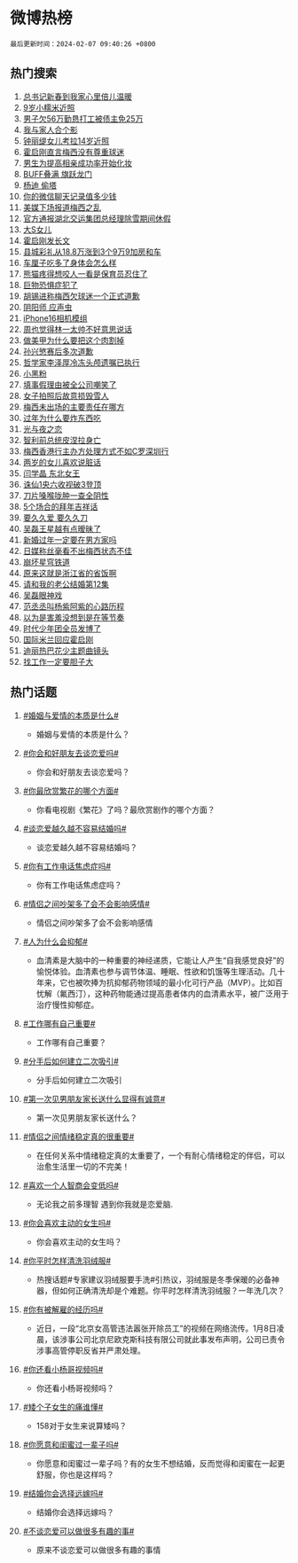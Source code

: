 # 微博热榜

`最后更新时间：2024-02-07 09:40:26 +0800`

## 热门搜索

1. [总书记新春到我家心里倍儿温暖](https://m.weibo.cn/search?containerid=100103type%3D1%26t%3D10%26q%3D%23%E6%80%BB%E4%B9%A6%E8%AE%B0%E6%96%B0%E6%98%A5%E5%88%B0%E6%88%91%E5%AE%B6%E5%BF%83%E9%87%8C%E5%80%8D%E5%84%BF%E6%B8%A9%E6%9A%96%23&stream_entry_id=51&isnewpage=1&extparam=seat%3D1%26pos%3D0%26dgr%3D0%26filter_type%3Drealtimehot%26c_type%3D51%26stream_entry_id%3D51%26cate%3D10103%26q%3D%2523%25E6%2580%25BB%25E4%25B9%25A6%25E8%25AE%25B0%25E6%2596%25B0%25E6%2598%25A5%25E5%2588%25B0%25E6%2588%2591%25E5%25AE%25B6%25E5%25BF%2583%25E9%2587%258C%25E5%2580%258D%25E5%2584%25BF%25E6%25B8%25A9%25E6%259A%2596%2523%26display_time%3D1707270025%26pre_seqid%3D170727002531900558152)
1. [9岁小糯米近照](https://m.weibo.cn/search?containerid=100103type%3D1%26t%3D10%26q%3D9%E5%B2%81%E5%B0%8F%E7%B3%AF%E7%B1%B3%E8%BF%91%E7%85%A7&stream_entry_id=31&isnewpage=1&extparam=seat%3D1%26band_rank%3D1%26filter_type%3Drealtimehot%26c_type%3D31%26realpos%3D1%26cate%3D5001%26lcate%3D5001%26flag%3D2%26dgr%3D0%26q%3D9%25E5%25B2%2581%25E5%25B0%258F%25E7%25B3%25AF%25E7%25B1%25B3%25E8%25BF%2591%25E7%2585%25A7%26stream_entry_id%3D31%26pos%3D0%26display_time%3D1707270025%26pre_seqid%3D170727002531900558152)
1. [男子欠56万勤恳打工被债主免25万](https://m.weibo.cn/search?containerid=100103type%3D1%26t%3D10%26q%3D%23%E7%94%B7%E5%AD%90%E6%AC%A056%E4%B8%87%E5%8B%A4%E6%81%B3%E6%89%93%E5%B7%A5%E8%A2%AB%E5%80%BA%E4%B8%BB%E5%85%8D25%E4%B8%87%23&stream_entry_id=31&isnewpage=1&extparam=seat%3D1%26band_rank%3D2%26filter_type%3Drealtimehot%26c_type%3D31%26realpos%3D2%26cate%3D5001%26lcate%3D5001%26flag%3D1%26dgr%3D0%26q%3D%2523%25E7%2594%25B7%25E5%25AD%2590%25E6%25AC%25A056%25E4%25B8%2587%25E5%258B%25A4%25E6%2581%25B3%25E6%2589%2593%25E5%25B7%25A5%25E8%25A2%25AB%25E5%2580%25BA%25E4%25B8%25BB%25E5%2585%258D25%25E4%25B8%2587%2523%26stream_entry_id%3D31%26pos%3D1%26display_time%3D1707270025%26pre_seqid%3D170727002531900558152)
1. [我与家人合个影](https://m.weibo.cn/search?containerid=100103type%3D1%26t%3D10%26q%3D%23%E6%88%91%E4%B8%8E%E5%AE%B6%E4%BA%BA%E5%90%88%E4%B8%AA%E5%BD%B1%23&stream_entry_id=31&isnewpage=1&extparam=seat%3D1%26band_rank%3D3%26filter_type%3Drealtimehot%26c_type%3D31%26realpos%3D3%26cate%3D5001%26lcate%3D5001%26flag%3D0%26dgr%3D0%26q%3D%2523%25E6%2588%2591%25E4%25B8%258E%25E5%25AE%25B6%25E4%25BA%25BA%25E5%2590%2588%25E4%25B8%25AA%25E5%25BD%25B1%2523%26stream_entry_id%3D31%26pos%3D2%26display_time%3D1707270025%26pre_seqid%3D170727002531900558152)
1. [钟丽缇女儿考拉14岁近照](https://m.weibo.cn/search?containerid=100103type%3D1%26t%3D10%26q%3D%23%E9%92%9F%E4%B8%BD%E7%BC%87%E5%A5%B3%E5%84%BF%E8%80%83%E6%8B%8914%E5%B2%81%E8%BF%91%E7%85%A7%23&stream_entry_id=31&isnewpage=1&extparam=seat%3D1%26band_rank%3D4%26filter_type%3Drealtimehot%26c_type%3D31%26realpos%3D4%26cate%3D5001%26lcate%3D5001%26flag%3D2%26dgr%3D0%26q%3D%2523%25E9%2592%259F%25E4%25B8%25BD%25E7%25BC%2587%25E5%25A5%25B3%25E5%2584%25BF%25E8%2580%2583%25E6%258B%258914%25E5%25B2%2581%25E8%25BF%2591%25E7%2585%25A7%2523%26stream_entry_id%3D31%26pos%3D3%26display_time%3D1707270025%26pre_seqid%3D170727002531900558152)
1. [霍启刚直言梅西没有尊重球迷](https://m.weibo.cn/search?containerid=100103type%3D1%26t%3D10%26q%3D%23%E9%9C%8D%E5%90%AF%E5%88%9A%E7%9B%B4%E8%A8%80%E6%A2%85%E8%A5%BF%E6%B2%A1%E6%9C%89%E5%B0%8A%E9%87%8D%E7%90%83%E8%BF%B7%23&stream_entry_id=31&isnewpage=1&extparam=seat%3D1%26band_rank%3D5%26filter_type%3Drealtimehot%26c_type%3D31%26realpos%3D5%26cate%3D5001%26lcate%3D5001%26flag%3D16%26dgr%3D0%26q%3D%2523%25E9%259C%258D%25E5%2590%25AF%25E5%2588%259A%25E7%259B%25B4%25E8%25A8%2580%25E6%25A2%2585%25E8%25A5%25BF%25E6%25B2%25A1%25E6%259C%2589%25E5%25B0%258A%25E9%2587%258D%25E7%2590%2583%25E8%25BF%25B7%2523%26stream_entry_id%3D31%26pos%3D4%26display_time%3D1707270025%26pre_seqid%3D170727002531900558152)
1. [男生为提高相亲成功率开始化妆](https://m.weibo.cn/search?containerid=100103type%3D1%26t%3D10%26q%3D%23%E7%94%B7%E7%94%9F%E4%B8%BA%E6%8F%90%E9%AB%98%E7%9B%B8%E4%BA%B2%E6%88%90%E5%8A%9F%E7%8E%87%E5%BC%80%E5%A7%8B%E5%8C%96%E5%A6%86%23&stream_entry_id=31&isnewpage=1&extparam=seat%3D1%26band_rank%3D6%26filter_type%3Drealtimehot%26c_type%3D31%26realpos%3D6%26cate%3D5001%26lcate%3D5001%26flag%3D1%26dgr%3D0%26q%3D%2523%25E7%2594%25B7%25E7%2594%259F%25E4%25B8%25BA%25E6%258F%2590%25E9%25AB%2598%25E7%259B%25B8%25E4%25BA%25B2%25E6%2588%2590%25E5%258A%259F%25E7%258E%2587%25E5%25BC%2580%25E5%25A7%258B%25E5%258C%2596%25E5%25A6%2586%2523%26stream_entry_id%3D31%26pos%3D5%26display_time%3D1707270025%26pre_seqid%3D170727002531900558152)
1. [BUFF叠满 旗跃龙门](https://m.weibo.cn/search?containerid=100103type%3D1%26t%3D10%26q%3D%23BUFF%E5%8F%A0%E6%BB%A1+%E6%97%97%E8%B7%83%E9%BE%99%E9%97%A8%23&stream_entry_id=31&isnewpage=1&extparam=seat%3D1%26band_rank%3D7%26lcate%3D5001%26filter_type%3Drealtimehot%26cate%3D5001%26q%3D%2523BUFF%25E5%258F%25A0%25E6%25BB%25A1%2520%25E6%2597%2597%25E8%25B7%2583%25E9%25BE%2599%25E9%2597%25A8%2523%26dgr%3D0%26pos%3D6%26adid%3D222860%26topic_ad%3D1%26stream_entry_id%3D31%26is_ad_pos%3D1%26c_type%3D31%26display_time%3D1707270025%26pre_seqid%3D170727002531900558152)
1. [杨迪 偷塔](https://m.weibo.cn/search?containerid=100103type%3D1%26t%3D10%26q%3D%E6%9D%A8%E8%BF%AA+%E5%81%B7%E5%A1%94&stream_entry_id=31&isnewpage=1&extparam=seat%3D1%26band_rank%3D7%26filter_type%3Drealtimehot%26c_type%3D31%26realpos%3D7%26cate%3D5001%26lcate%3D5001%26flag%3D1%26dgr%3D0%26q%3D%25E6%259D%25A8%25E8%25BF%25AA%2520%25E5%2581%25B7%25E5%25A1%2594%26stream_entry_id%3D31%26pos%3D7%26display_time%3D1707270025%26pre_seqid%3D170727002531900558152)
1. [你的微信聊天记录值多少钱](https://m.weibo.cn/search?containerid=100103type%3D1%26t%3D10%26q%3D%23%E4%BD%A0%E7%9A%84%E5%BE%AE%E4%BF%A1%E8%81%8A%E5%A4%A9%E8%AE%B0%E5%BD%95%E5%80%BC%E5%A4%9A%E5%B0%91%E9%92%B1%23&stream_entry_id=31&isnewpage=1&extparam=seat%3D1%26band_rank%3D8%26filter_type%3Drealtimehot%26c_type%3D31%26realpos%3D8%26cate%3D5001%26lcate%3D5001%26flag%3D2%26dgr%3D0%26q%3D%2523%25E4%25BD%25A0%25E7%259A%2584%25E5%25BE%25AE%25E4%25BF%25A1%25E8%2581%258A%25E5%25A4%25A9%25E8%25AE%25B0%25E5%25BD%2595%25E5%2580%25BC%25E5%25A4%259A%25E5%25B0%2591%25E9%2592%25B1%2523%26stream_entry_id%3D31%26pos%3D8%26display_time%3D1707270025%26pre_seqid%3D170727002531900558152)
1. [美媒下场报道梅西之乱](https://m.weibo.cn/search?containerid=100103type%3D1%26t%3D10%26q%3D%23%E7%BE%8E%E5%AA%92%E4%B8%8B%E5%9C%BA%E6%8A%A5%E9%81%93%E6%A2%85%E8%A5%BF%E4%B9%8B%E4%B9%B1%23&stream_entry_id=31&isnewpage=1&extparam=seat%3D1%26band_rank%3D9%26filter_type%3Drealtimehot%26c_type%3D31%26realpos%3D9%26cate%3D5001%26lcate%3D5001%26flag%3D0%26dgr%3D0%26q%3D%2523%25E7%25BE%258E%25E5%25AA%2592%25E4%25B8%258B%25E5%259C%25BA%25E6%258A%25A5%25E9%2581%2593%25E6%25A2%2585%25E8%25A5%25BF%25E4%25B9%258B%25E4%25B9%25B1%2523%26stream_entry_id%3D31%26pos%3D9%26display_time%3D1707270025%26pre_seqid%3D170727002531900558152)
1. [官方通报湖北交运集团总经理除雪期间休假](https://m.weibo.cn/search?containerid=100103type%3D1%26t%3D10%26q%3D%23%E5%AE%98%E6%96%B9%E9%80%9A%E6%8A%A5%E6%B9%96%E5%8C%97%E4%BA%A4%E8%BF%90%E9%9B%86%E5%9B%A2%E6%80%BB%E7%BB%8F%E7%90%86%E9%99%A4%E9%9B%AA%E6%9C%9F%E9%97%B4%E4%BC%91%E5%81%87%23&stream_entry_id=31&isnewpage=1&extparam=seat%3D1%26band_rank%3D10%26filter_type%3Drealtimehot%26c_type%3D31%26realpos%3D10%26cate%3D5001%26lcate%3D5001%26flag%3D0%26dgr%3D0%26q%3D%2523%25E5%25AE%2598%25E6%2596%25B9%25E9%2580%259A%25E6%258A%25A5%25E6%25B9%2596%25E5%258C%2597%25E4%25BA%25A4%25E8%25BF%2590%25E9%259B%2586%25E5%259B%25A2%25E6%2580%25BB%25E7%25BB%258F%25E7%2590%2586%25E9%2599%25A4%25E9%259B%25AA%25E6%259C%259F%25E9%2597%25B4%25E4%25BC%2591%25E5%2581%2587%2523%26stream_entry_id%3D31%26pos%3D10%26display_time%3D1707270025%26pre_seqid%3D170727002531900558152)
1. [大S女儿](https://m.weibo.cn/search?containerid=100103type%3D1%26t%3D10%26q%3D%E5%A4%A7S%E5%A5%B3%E5%84%BF&stream_entry_id=31&isnewpage=1&extparam=seat%3D1%26band_rank%3D11%26filter_type%3Drealtimehot%26c_type%3D31%26realpos%3D11%26cate%3D5001%26lcate%3D5001%26flag%3D1%26dgr%3D0%26q%3D%25E5%25A4%25A7S%25E5%25A5%25B3%25E5%2584%25BF%26stream_entry_id%3D31%26pos%3D11%26display_time%3D1707270025%26pre_seqid%3D170727002531900558152)
1. [霍启刚发长文](https://m.weibo.cn/search?containerid=100103type%3D1%26t%3D10%26q%3D%E9%9C%8D%E5%90%AF%E5%88%9A%E5%8F%91%E9%95%BF%E6%96%87&stream_entry_id=31&isnewpage=1&extparam=seat%3D1%26band_rank%3D12%26filter_type%3Drealtimehot%26c_type%3D31%26realpos%3D12%26cate%3D5001%26lcate%3D5001%26flag%3D0%26dgr%3D0%26q%3D%25E9%259C%258D%25E5%2590%25AF%25E5%2588%259A%25E5%258F%2591%25E9%2595%25BF%25E6%2596%2587%26stream_entry_id%3D31%26pos%3D12%26display_time%3D1707270025%26pre_seqid%3D170727002531900558152)
1. [县城彩礼从18.8万涨到3个9万9加房和车](https://m.weibo.cn/search?containerid=100103type%3D1%26t%3D10%26q%3D%23%E5%8E%BF%E5%9F%8E%E5%BD%A9%E7%A4%BC%E4%BB%8E18.8%E4%B8%87%E6%B6%A8%E5%88%B03%E4%B8%AA9%E4%B8%879%E5%8A%A0%E6%88%BF%E5%92%8C%E8%BD%A6%23&stream_entry_id=31&isnewpage=1&extparam=seat%3D1%26band_rank%3D13%26filter_type%3Drealtimehot%26c_type%3D31%26realpos%3D13%26cate%3D5001%26lcate%3D5001%26flag%3D0%26dgr%3D0%26q%3D%2523%25E5%258E%25BF%25E5%259F%258E%25E5%25BD%25A9%25E7%25A4%25BC%25E4%25BB%258E18.8%25E4%25B8%2587%25E6%25B6%25A8%25E5%2588%25B03%25E4%25B8%25AA9%25E4%25B8%25879%25E5%258A%25A0%25E6%2588%25BF%25E5%2592%258C%25E8%25BD%25A6%2523%26stream_entry_id%3D31%26pos%3D13%26display_time%3D1707270025%26pre_seqid%3D170727002531900558152)
1. [车厘子吃多了身体会怎么样](https://m.weibo.cn/search?containerid=100103type%3D1%26t%3D10%26q%3D%23%E8%BD%A6%E5%8E%98%E5%AD%90%E5%90%83%E5%A4%9A%E4%BA%86%E8%BA%AB%E4%BD%93%E4%BC%9A%E6%80%8E%E4%B9%88%E6%A0%B7%23&stream_entry_id=31&isnewpage=1&extparam=seat%3D1%26band_rank%3D14%26filter_type%3Drealtimehot%26c_type%3D31%26realpos%3D14%26cate%3D5001%26lcate%3D5001%26flag%3D0%26dgr%3D0%26q%3D%2523%25E8%25BD%25A6%25E5%258E%2598%25E5%25AD%2590%25E5%2590%2583%25E5%25A4%259A%25E4%25BA%2586%25E8%25BA%25AB%25E4%25BD%2593%25E4%25BC%259A%25E6%2580%258E%25E4%25B9%2588%25E6%25A0%25B7%2523%26stream_entry_id%3D31%26pos%3D14%26display_time%3D1707270025%26pre_seqid%3D170727002531900558152)
1. [熊猫疼得想咬人一看是保育员忍住了](https://m.weibo.cn/search?containerid=100103type%3D1%26t%3D10%26q%3D%23%E7%86%8A%E7%8C%AB%E7%96%BC%E5%BE%97%E6%83%B3%E5%92%AC%E4%BA%BA%E4%B8%80%E7%9C%8B%E6%98%AF%E4%BF%9D%E8%82%B2%E5%91%98%E5%BF%8D%E4%BD%8F%E4%BA%86%23&stream_entry_id=31&isnewpage=1&extparam=seat%3D1%26band_rank%3D15%26filter_type%3Drealtimehot%26c_type%3D31%26realpos%3D15%26cate%3D5001%26lcate%3D5001%26flag%3D0%26dgr%3D0%26q%3D%2523%25E7%2586%258A%25E7%258C%25AB%25E7%2596%25BC%25E5%25BE%2597%25E6%2583%25B3%25E5%2592%25AC%25E4%25BA%25BA%25E4%25B8%2580%25E7%259C%258B%25E6%2598%25AF%25E4%25BF%259D%25E8%2582%25B2%25E5%2591%2598%25E5%25BF%258D%25E4%25BD%258F%25E4%25BA%2586%2523%26stream_entry_id%3D31%26pos%3D15%26display_time%3D1707270025%26pre_seqid%3D170727002531900558152)
1. [巨物恐惧症犯了](https://m.weibo.cn/search?containerid=100103type%3D1%26t%3D10%26q%3D%E5%B7%A8%E7%89%A9%E6%81%90%E6%83%A7%E7%97%87%E7%8A%AF%E4%BA%86&stream_entry_id=31&isnewpage=1&extparam=seat%3D1%26band_rank%3D16%26filter_type%3Drealtimehot%26c_type%3D31%26realpos%3D16%26cate%3D5001%26lcate%3D5001%26flag%3D1%26dgr%3D0%26q%3D%25E5%25B7%25A8%25E7%2589%25A9%25E6%2581%2590%25E6%2583%25A7%25E7%2597%2587%25E7%258A%25AF%25E4%25BA%2586%26stream_entry_id%3D31%26pos%3D16%26display_time%3D1707270025%26pre_seqid%3D170727002531900558152)
1. [胡锡进称梅西欠球迷一个正式道歉](https://m.weibo.cn/search?containerid=100103type%3D1%26t%3D10%26q%3D%E8%83%A1%E9%94%A1%E8%BF%9B%E7%A7%B0%E6%A2%85%E8%A5%BF%E6%AC%A0%E7%90%83%E8%BF%B7%E4%B8%80%E4%B8%AA%E6%AD%A3%E5%BC%8F%E9%81%93%E6%AD%89&stream_entry_id=31&isnewpage=1&extparam=seat%3D1%26band_rank%3D17%26filter_type%3Drealtimehot%26c_type%3D31%26realpos%3D17%26cate%3D5001%26lcate%3D5001%26flag%3D1%26dgr%3D0%26q%3D%25E8%2583%25A1%25E9%2594%25A1%25E8%25BF%259B%25E7%25A7%25B0%25E6%25A2%2585%25E8%25A5%25BF%25E6%25AC%25A0%25E7%2590%2583%25E8%25BF%25B7%25E4%25B8%2580%25E4%25B8%25AA%25E6%25AD%25A3%25E5%25BC%258F%25E9%2581%2593%25E6%25AD%2589%26stream_entry_id%3D31%26pos%3D17%26display_time%3D1707270025%26pre_seqid%3D170727002531900558152)
1. [阴阳师 应声虫](https://m.weibo.cn/search?containerid=100103type%3D1%26t%3D10%26q%3D%E9%98%B4%E9%98%B3%E5%B8%88+%E5%BA%94%E5%A3%B0%E8%99%AB&stream_entry_id=31&isnewpage=1&extparam=seat%3D1%26band_rank%3D18%26filter_type%3Drealtimehot%26c_type%3D31%26realpos%3D18%26cate%3D5001%26lcate%3D5001%26flag%3D1%26dgr%3D0%26q%3D%25E9%2598%25B4%25E9%2598%25B3%25E5%25B8%2588%2520%25E5%25BA%2594%25E5%25A3%25B0%25E8%2599%25AB%26stream_entry_id%3D31%26pos%3D18%26display_time%3D1707270025%26pre_seqid%3D170727002531900558152)
1. [iPhone16相机模组](https://m.weibo.cn/search?containerid=100103type%3D1%26t%3D10%26q%3D%23iPhone16%E7%9B%B8%E6%9C%BA%E6%A8%A1%E7%BB%84%23&stream_entry_id=31&isnewpage=1&extparam=seat%3D1%26band_rank%3D19%26filter_type%3Drealtimehot%26c_type%3D31%26realpos%3D19%26cate%3D5001%26lcate%3D5001%26flag%3D1%26dgr%3D0%26q%3D%2523iPhone16%25E7%259B%25B8%25E6%259C%25BA%25E6%25A8%25A1%25E7%25BB%2584%2523%26stream_entry_id%3D31%26pos%3D19%26display_time%3D1707270025%26pre_seqid%3D170727002531900558152)
1. [周也觉得林一太帅不好意思说话](https://m.weibo.cn/search?containerid=100103type%3D1%26t%3D10%26q%3D%23%E5%91%A8%E4%B9%9F%E8%A7%89%E5%BE%97%E6%9E%97%E4%B8%80%E5%A4%AA%E5%B8%85%E4%B8%8D%E5%A5%BD%E6%84%8F%E6%80%9D%E8%AF%B4%E8%AF%9D%23&stream_entry_id=31&isnewpage=1&extparam=seat%3D1%26band_rank%3D20%26filter_type%3Drealtimehot%26c_type%3D31%26realpos%3D20%26cate%3D5001%26lcate%3D5001%26flag%3D0%26dgr%3D0%26q%3D%2523%25E5%2591%25A8%25E4%25B9%259F%25E8%25A7%2589%25E5%25BE%2597%25E6%259E%2597%25E4%25B8%2580%25E5%25A4%25AA%25E5%25B8%2585%25E4%25B8%258D%25E5%25A5%25BD%25E6%2584%258F%25E6%2580%259D%25E8%25AF%25B4%25E8%25AF%259D%2523%26stream_entry_id%3D31%26pos%3D20%26display_time%3D1707270025%26pre_seqid%3D170727002531900558152)
1. [做美甲为什么要把这个肉割掉](https://m.weibo.cn/search?containerid=100103type%3D1%26t%3D10%26q%3D%23%E5%81%9A%E7%BE%8E%E7%94%B2%E4%B8%BA%E4%BB%80%E4%B9%88%E8%A6%81%E6%8A%8A%E8%BF%99%E4%B8%AA%E8%82%89%E5%89%B2%E6%8E%89%23&stream_entry_id=31&isnewpage=1&extparam=seat%3D1%26band_rank%3D21%26filter_type%3Drealtimehot%26c_type%3D31%26realpos%3D21%26cate%3D5001%26lcate%3D5001%26flag%3D0%26dgr%3D0%26q%3D%2523%25E5%2581%259A%25E7%25BE%258E%25E7%2594%25B2%25E4%25B8%25BA%25E4%25BB%2580%25E4%25B9%2588%25E8%25A6%2581%25E6%258A%258A%25E8%25BF%2599%25E4%25B8%25AA%25E8%2582%2589%25E5%2589%25B2%25E6%258E%2589%2523%26stream_entry_id%3D31%26pos%3D21%26display_time%3D1707270025%26pre_seqid%3D170727002531900558152)
1. [孙兴慜赛后多次道歉](https://m.weibo.cn/search?containerid=100103type%3D1%26t%3D10%26q%3D%23%E5%AD%99%E5%85%B4%E6%85%9C%E8%B5%9B%E5%90%8E%E5%A4%9A%E6%AC%A1%E9%81%93%E6%AD%89%23&stream_entry_id=31&isnewpage=1&extparam=seat%3D1%26band_rank%3D22%26filter_type%3Drealtimehot%26c_type%3D31%26realpos%3D22%26cate%3D5001%26lcate%3D5001%26flag%3D1%26dgr%3D0%26q%3D%2523%25E5%25AD%2599%25E5%2585%25B4%25E6%2585%259C%25E8%25B5%259B%25E5%2590%258E%25E5%25A4%259A%25E6%25AC%25A1%25E9%2581%2593%25E6%25AD%2589%2523%26stream_entry_id%3D31%26pos%3D22%26display_time%3D1707270025%26pre_seqid%3D170727002531900558152)
1. [哲学家李泽厚冷冻头颅遗嘱已执行](https://m.weibo.cn/search?containerid=100103type%3D1%26t%3D10%26q%3D%23%E5%93%B2%E5%AD%A6%E5%AE%B6%E6%9D%8E%E6%B3%BD%E5%8E%9A%E5%86%B7%E5%86%BB%E5%A4%B4%E9%A2%85%E9%81%97%E5%98%B1%E5%B7%B2%E6%89%A7%E8%A1%8C%23&stream_entry_id=31&isnewpage=1&extparam=seat%3D1%26band_rank%3D23%26filter_type%3Drealtimehot%26c_type%3D31%26realpos%3D23%26cate%3D5001%26lcate%3D5001%26flag%3D1%26dgr%3D0%26q%3D%2523%25E5%2593%25B2%25E5%25AD%25A6%25E5%25AE%25B6%25E6%259D%258E%25E6%25B3%25BD%25E5%258E%259A%25E5%2586%25B7%25E5%2586%25BB%25E5%25A4%25B4%25E9%25A2%2585%25E9%2581%2597%25E5%2598%25B1%25E5%25B7%25B2%25E6%2589%25A7%25E8%25A1%258C%2523%26stream_entry_id%3D31%26pos%3D23%26display_time%3D1707270025%26pre_seqid%3D170727002531900558152)
1. [小黑粉](https://m.weibo.cn/search?containerid=100103type%3D1%26t%3D10%26q%3D%E5%B0%8F%E9%BB%91%E7%B2%89&stream_entry_id=31&isnewpage=1&extparam=seat%3D1%26band_rank%3D24%26filter_type%3Drealtimehot%26c_type%3D31%26realpos%3D24%26cate%3D5001%26lcate%3D5001%26flag%3D0%26dgr%3D0%26q%3D%25E5%25B0%258F%25E9%25BB%2591%25E7%25B2%2589%26stream_entry_id%3D31%26pos%3D24%26display_time%3D1707270025%26pre_seqid%3D170727002531900558152)
1. [填事假理由被全公司嘲笑了](https://m.weibo.cn/search?containerid=100103type%3D1%26t%3D10%26q%3D%E5%A1%AB%E4%BA%8B%E5%81%87%E7%90%86%E7%94%B1%E8%A2%AB%E5%85%A8%E5%85%AC%E5%8F%B8%E5%98%B2%E7%AC%91%E4%BA%86&stream_entry_id=31&isnewpage=1&extparam=seat%3D1%26band_rank%3D25%26filter_type%3Drealtimehot%26c_type%3D31%26realpos%3D25%26cate%3D5001%26lcate%3D5001%26flag%3D0%26dgr%3D0%26q%3D%25E5%25A1%25AB%25E4%25BA%258B%25E5%2581%2587%25E7%2590%2586%25E7%2594%25B1%25E8%25A2%25AB%25E5%2585%25A8%25E5%2585%25AC%25E5%258F%25B8%25E5%2598%25B2%25E7%25AC%2591%25E4%25BA%2586%26stream_entry_id%3D31%26pos%3D25%26display_time%3D1707270025%26pre_seqid%3D170727002531900558152)
1. [女子拍照后故意损毁雪人](https://m.weibo.cn/search?containerid=100103type%3D1%26t%3D10%26q%3D%23%E5%A5%B3%E5%AD%90%E6%8B%8D%E7%85%A7%E5%90%8E%E6%95%85%E6%84%8F%E6%8D%9F%E6%AF%81%E9%9B%AA%E4%BA%BA%23&stream_entry_id=31&isnewpage=1&extparam=seat%3D1%26band_rank%3D26%26filter_type%3Drealtimehot%26c_type%3D31%26realpos%3D26%26cate%3D5001%26lcate%3D5001%26flag%3D1%26dgr%3D0%26q%3D%2523%25E5%25A5%25B3%25E5%25AD%2590%25E6%258B%258D%25E7%2585%25A7%25E5%2590%258E%25E6%2595%2585%25E6%2584%258F%25E6%258D%259F%25E6%25AF%2581%25E9%259B%25AA%25E4%25BA%25BA%2523%26stream_entry_id%3D31%26pos%3D26%26display_time%3D1707270025%26pre_seqid%3D170727002531900558152)
1. [梅西未出场的主要责任在哪方](https://m.weibo.cn/search?containerid=100103type%3D1%26t%3D10%26q%3D%23%E6%A2%85%E8%A5%BF%E6%9C%AA%E5%87%BA%E5%9C%BA%E7%9A%84%E4%B8%BB%E8%A6%81%E8%B4%A3%E4%BB%BB%E5%9C%A8%E5%93%AA%E6%96%B9%23&stream_entry_id=31&isnewpage=1&extparam=seat%3D1%26band_rank%3D27%26filter_type%3Drealtimehot%26c_type%3D31%26realpos%3D27%26cate%3D5001%26lcate%3D5001%26flag%3D1%26dgr%3D0%26q%3D%2523%25E6%25A2%2585%25E8%25A5%25BF%25E6%259C%25AA%25E5%2587%25BA%25E5%259C%25BA%25E7%259A%2584%25E4%25B8%25BB%25E8%25A6%2581%25E8%25B4%25A3%25E4%25BB%25BB%25E5%259C%25A8%25E5%2593%25AA%25E6%2596%25B9%2523%26stream_entry_id%3D31%26pos%3D27%26display_time%3D1707270025%26pre_seqid%3D170727002531900558152)
1. [过年为什么要炸东西吃](https://m.weibo.cn/search?containerid=100103type%3D1%26t%3D10%26q%3D%23%E8%BF%87%E5%B9%B4%E4%B8%BA%E4%BB%80%E4%B9%88%E8%A6%81%E7%82%B8%E4%B8%9C%E8%A5%BF%E5%90%83%23&stream_entry_id=31&isnewpage=1&extparam=seat%3D1%26band_rank%3D28%26filter_type%3Drealtimehot%26c_type%3D31%26realpos%3D28%26cate%3D5001%26lcate%3D5001%26flag%3D0%26dgr%3D0%26q%3D%2523%25E8%25BF%2587%25E5%25B9%25B4%25E4%25B8%25BA%25E4%25BB%2580%25E4%25B9%2588%25E8%25A6%2581%25E7%2582%25B8%25E4%25B8%259C%25E8%25A5%25BF%25E5%2590%2583%2523%26stream_entry_id%3D31%26pos%3D28%26display_time%3D1707270025%26pre_seqid%3D170727002531900558152)
1. [光与夜之恋](https://m.weibo.cn/search?containerid=100103type%3D1%26t%3D10%26q%3D%E5%85%89%E4%B8%8E%E5%A4%9C%E4%B9%8B%E6%81%8B&stream_entry_id=31&isnewpage=1&extparam=seat%3D1%26band_rank%3D29%26filter_type%3Drealtimehot%26c_type%3D31%26realpos%3D29%26cate%3D5001%26lcate%3D5001%26flag%3D1%26dgr%3D0%26q%3D%25E5%2585%2589%25E4%25B8%258E%25E5%25A4%259C%25E4%25B9%258B%25E6%2581%258B%26stream_entry_id%3D31%26pos%3D29%26display_time%3D1707270025%26pre_seqid%3D170727002531900558152)
1. [智利前总统皮涅拉身亡](https://m.weibo.cn/search?containerid=100103type%3D1%26t%3D10%26q%3D%23%E6%99%BA%E5%88%A9%E5%89%8D%E6%80%BB%E7%BB%9F%E7%9A%AE%E6%B6%85%E6%8B%89%E8%BA%AB%E4%BA%A1%23&stream_entry_id=31&isnewpage=1&extparam=seat%3D1%26band_rank%3D30%26filter_type%3Drealtimehot%26c_type%3D31%26realpos%3D30%26cate%3D5001%26lcate%3D5001%26flag%3D0%26dgr%3D0%26q%3D%2523%25E6%2599%25BA%25E5%2588%25A9%25E5%2589%258D%25E6%2580%25BB%25E7%25BB%259F%25E7%259A%25AE%25E6%25B6%2585%25E6%258B%2589%25E8%25BA%25AB%25E4%25BA%25A1%2523%26stream_entry_id%3D31%26pos%3D30%26display_time%3D1707270025%26pre_seqid%3D170727002531900558152)
1. [梅西香港行主办方处理方式不如C罗深圳行](https://m.weibo.cn/search?containerid=100103type%3D1%26t%3D10%26q%3D%23%E6%A2%85%E8%A5%BF%E9%A6%99%E6%B8%AF%E8%A1%8C%E4%B8%BB%E5%8A%9E%E6%96%B9%E5%A4%84%E7%90%86%E6%96%B9%E5%BC%8F%E4%B8%8D%E5%A6%82C%E7%BD%97%E6%B7%B1%E5%9C%B3%E8%A1%8C%23&stream_entry_id=31&isnewpage=1&extparam=seat%3D1%26band_rank%3D31%26filter_type%3Drealtimehot%26c_type%3D31%26realpos%3D31%26cate%3D5001%26lcate%3D5001%26flag%3D1%26dgr%3D0%26q%3D%2523%25E6%25A2%2585%25E8%25A5%25BF%25E9%25A6%2599%25E6%25B8%25AF%25E8%25A1%258C%25E4%25B8%25BB%25E5%258A%259E%25E6%2596%25B9%25E5%25A4%2584%25E7%2590%2586%25E6%2596%25B9%25E5%25BC%258F%25E4%25B8%258D%25E5%25A6%2582C%25E7%25BD%2597%25E6%25B7%25B1%25E5%259C%25B3%25E8%25A1%258C%2523%26stream_entry_id%3D31%26pos%3D31%26display_time%3D1707270025%26pre_seqid%3D170727002531900558152)
1. [两岁的女儿喜欢说脏话](https://m.weibo.cn/search?containerid=100103type%3D1%26t%3D10%26q%3D%E4%B8%A4%E5%B2%81%E7%9A%84%E5%A5%B3%E5%84%BF%E5%96%9C%E6%AC%A2%E8%AF%B4%E8%84%8F%E8%AF%9D&stream_entry_id=31&isnewpage=1&extparam=seat%3D1%26band_rank%3D32%26filter_type%3Drealtimehot%26c_type%3D31%26realpos%3D32%26cate%3D5001%26lcate%3D5001%26flag%3D1%26dgr%3D0%26q%3D%25E4%25B8%25A4%25E5%25B2%2581%25E7%259A%2584%25E5%25A5%25B3%25E5%2584%25BF%25E5%2596%259C%25E6%25AC%25A2%25E8%25AF%25B4%25E8%2584%258F%25E8%25AF%259D%26stream_entry_id%3D31%26pos%3D32%26display_time%3D1707270025%26pre_seqid%3D170727002531900558152)
1. [闫学晶 东北女王](https://m.weibo.cn/search?containerid=100103type%3D1%26t%3D10%26q%3D%E9%97%AB%E5%AD%A6%E6%99%B6+%E4%B8%9C%E5%8C%97%E5%A5%B3%E7%8E%8B&stream_entry_id=31&isnewpage=1&extparam=seat%3D1%26band_rank%3D33%26filter_type%3Drealtimehot%26c_type%3D31%26realpos%3D33%26cate%3D5001%26lcate%3D5001%26flag%3D1%26dgr%3D0%26q%3D%25E9%2597%25AB%25E5%25AD%25A6%25E6%2599%25B6%2520%25E4%25B8%259C%25E5%258C%2597%25E5%25A5%25B3%25E7%258E%258B%26stream_entry_id%3D31%26pos%3D33%26display_time%3D1707270025%26pre_seqid%3D170727002531900558152)
1. [诛仙1央六收视破3登顶](https://m.weibo.cn/search?containerid=100103type%3D1%26t%3D10%26q%3D%23%E8%AF%9B%E4%BB%991%E5%A4%AE%E5%85%AD%E6%94%B6%E8%A7%86%E7%A0%B43%E7%99%BB%E9%A1%B6%23&stream_entry_id=31&isnewpage=1&extparam=seat%3D1%26band_rank%3D34%26filter_type%3Drealtimehot%26c_type%3D31%26realpos%3D34%26cate%3D5001%26lcate%3D5001%26flag%3D0%26dgr%3D0%26q%3D%2523%25E8%25AF%259B%25E4%25BB%25991%25E5%25A4%25AE%25E5%2585%25AD%25E6%2594%25B6%25E8%25A7%2586%25E7%25A0%25B43%25E7%2599%25BB%25E9%25A1%25B6%2523%26stream_entry_id%3D31%26pos%3D34%26display_time%3D1707270025%26pre_seqid%3D170727002531900558152)
1. [刀片嗓喉咙肿一查全阴性](https://m.weibo.cn/search?containerid=100103type%3D1%26t%3D10%26q%3D%23%E5%88%80%E7%89%87%E5%97%93%E5%96%89%E5%92%99%E8%82%BF%E4%B8%80%E6%9F%A5%E5%85%A8%E9%98%B4%E6%80%A7%23&stream_entry_id=31&isnewpage=1&extparam=seat%3D1%26band_rank%3D35%26filter_type%3Drealtimehot%26c_type%3D31%26realpos%3D35%26cate%3D5001%26lcate%3D5001%26flag%3D0%26dgr%3D0%26q%3D%2523%25E5%2588%2580%25E7%2589%2587%25E5%2597%2593%25E5%2596%2589%25E5%2592%2599%25E8%2582%25BF%25E4%25B8%2580%25E6%259F%25A5%25E5%2585%25A8%25E9%2598%25B4%25E6%2580%25A7%2523%26stream_entry_id%3D31%26pos%3D35%26display_time%3D1707270025%26pre_seqid%3D170727002531900558152)
1. [5个场合的拜年吉祥话](https://m.weibo.cn/search?containerid=100103type%3D1%26t%3D10%26q%3D%235%E4%B8%AA%E5%9C%BA%E5%90%88%E7%9A%84%E6%8B%9C%E5%B9%B4%E5%90%89%E7%A5%A5%E8%AF%9D%23&stream_entry_id=31&isnewpage=1&extparam=seat%3D1%26band_rank%3D36%26filter_type%3Drealtimehot%26c_type%3D31%26realpos%3D36%26cate%3D5001%26lcate%3D5001%26flag%3D1%26dgr%3D0%26q%3D%25235%25E4%25B8%25AA%25E5%259C%25BA%25E5%2590%2588%25E7%259A%2584%25E6%258B%259C%25E5%25B9%25B4%25E5%2590%2589%25E7%25A5%25A5%25E8%25AF%259D%2523%26stream_entry_id%3D31%26pos%3D36%26display_time%3D1707270025%26pre_seqid%3D170727002531900558152)
1. [要久久爱 要久久刀](https://m.weibo.cn/search?containerid=100103type%3D1%26t%3D10%26q%3D%E8%A6%81%E4%B9%85%E4%B9%85%E7%88%B1+%E8%A6%81%E4%B9%85%E4%B9%85%E5%88%80&stream_entry_id=31&isnewpage=1&extparam=seat%3D1%26band_rank%3D37%26filter_type%3Drealtimehot%26c_type%3D31%26realpos%3D37%26cate%3D5001%26lcate%3D5001%26flag%3D1%26dgr%3D0%26q%3D%25E8%25A6%2581%25E4%25B9%2585%25E4%25B9%2585%25E7%2588%25B1%2520%25E8%25A6%2581%25E4%25B9%2585%25E4%25B9%2585%25E5%2588%2580%26stream_entry_id%3D31%26pos%3D37%26display_time%3D1707270025%26pre_seqid%3D170727002531900558152)
1. [吴磊王星越有点暧昧了](https://m.weibo.cn/search?containerid=100103type%3D1%26t%3D10%26q%3D%E5%90%B4%E7%A3%8A%E7%8E%8B%E6%98%9F%E8%B6%8A%E6%9C%89%E7%82%B9%E6%9A%A7%E6%98%A7%E4%BA%86&stream_entry_id=31&isnewpage=1&extparam=seat%3D1%26band_rank%3D38%26filter_type%3Drealtimehot%26c_type%3D31%26realpos%3D38%26cate%3D5001%26lcate%3D5001%26flag%3D0%26dgr%3D0%26q%3D%25E5%2590%25B4%25E7%25A3%258A%25E7%258E%258B%25E6%2598%259F%25E8%25B6%258A%25E6%259C%2589%25E7%2582%25B9%25E6%259A%25A7%25E6%2598%25A7%25E4%25BA%2586%26stream_entry_id%3D31%26pos%3D38%26display_time%3D1707270025%26pre_seqid%3D170727002531900558152)
1. [新婚过年一定要在男方家吗](https://m.weibo.cn/search?containerid=100103type%3D1%26t%3D10%26q%3D%23%E6%96%B0%E5%A9%9A%E8%BF%87%E5%B9%B4%E4%B8%80%E5%AE%9A%E8%A6%81%E5%9C%A8%E7%94%B7%E6%96%B9%E5%AE%B6%E5%90%97%23&stream_entry_id=31&isnewpage=1&extparam=seat%3D1%26band_rank%3D39%26filter_type%3Drealtimehot%26c_type%3D31%26realpos%3D39%26cate%3D5001%26lcate%3D5001%26flag%3D0%26dgr%3D0%26q%3D%2523%25E6%2596%25B0%25E5%25A9%259A%25E8%25BF%2587%25E5%25B9%25B4%25E4%25B8%2580%25E5%25AE%259A%25E8%25A6%2581%25E5%259C%25A8%25E7%2594%25B7%25E6%2596%25B9%25E5%25AE%25B6%25E5%2590%2597%2523%26stream_entry_id%3D31%26pos%3D39%26display_time%3D1707270025%26pre_seqid%3D170727002531900558152)
1. [日媒称丝毫看不出梅西状态不佳](https://m.weibo.cn/search?containerid=100103type%3D1%26t%3D10%26q%3D%23%E6%97%A5%E5%AA%92%E7%A7%B0%E4%B8%9D%E6%AF%AB%E7%9C%8B%E4%B8%8D%E5%87%BA%E6%A2%85%E8%A5%BF%E7%8A%B6%E6%80%81%E4%B8%8D%E4%BD%B3%23&stream_entry_id=31&isnewpage=1&extparam=seat%3D1%26band_rank%3D40%26filter_type%3Drealtimehot%26c_type%3D31%26realpos%3D40%26cate%3D5001%26lcate%3D5001%26flag%3D0%26dgr%3D0%26q%3D%2523%25E6%2597%25A5%25E5%25AA%2592%25E7%25A7%25B0%25E4%25B8%259D%25E6%25AF%25AB%25E7%259C%258B%25E4%25B8%258D%25E5%2587%25BA%25E6%25A2%2585%25E8%25A5%25BF%25E7%258A%25B6%25E6%2580%2581%25E4%25B8%258D%25E4%25BD%25B3%2523%26stream_entry_id%3D31%26pos%3D40%26display_time%3D1707270025%26pre_seqid%3D170727002531900558152)
1. [崩坏星穹铁道](https://m.weibo.cn/search?containerid=100103type%3D1%26t%3D10%26q%3D%23%E5%B4%A9%E5%9D%8F%E6%98%9F%E7%A9%B9%E9%93%81%E9%81%93%23&stream_entry_id=31&isnewpage=1&extparam=seat%3D1%26band_rank%3D41%26filter_type%3Drealtimehot%26c_type%3D31%26realpos%3D41%26cate%3D5001%26lcate%3D5001%26flag%3D1%26dgr%3D0%26q%3D%2523%25E5%25B4%25A9%25E5%259D%258F%25E6%2598%259F%25E7%25A9%25B9%25E9%2593%2581%25E9%2581%2593%2523%26stream_entry_id%3D31%26pos%3D41%26display_time%3D1707270025%26pre_seqid%3D170727002531900558152)
1. [原来这就是浙江省的省饭啊](https://m.weibo.cn/search?containerid=100103type%3D1%26t%3D10%26q%3D%23%E5%8E%9F%E6%9D%A5%E8%BF%99%E5%B0%B1%E6%98%AF%E6%B5%99%E6%B1%9F%E7%9C%81%E7%9A%84%E7%9C%81%E9%A5%AD%E5%95%8A%23&stream_entry_id=31&isnewpage=1&extparam=seat%3D1%26band_rank%3D42%26filter_type%3Drealtimehot%26c_type%3D31%26realpos%3D42%26cate%3D5001%26lcate%3D5001%26flag%3D0%26dgr%3D0%26q%3D%2523%25E5%258E%259F%25E6%259D%25A5%25E8%25BF%2599%25E5%25B0%25B1%25E6%2598%25AF%25E6%25B5%2599%25E6%25B1%259F%25E7%259C%2581%25E7%259A%2584%25E7%259C%2581%25E9%25A5%25AD%25E5%2595%258A%2523%26stream_entry_id%3D31%26pos%3D42%26display_time%3D1707270025%26pre_seqid%3D170727002531900558152)
1. [请和我的老公结婚第12集](https://m.weibo.cn/search?containerid=100103type%3D1%26t%3D10%26q%3D%23%E8%AF%B7%E5%92%8C%E6%88%91%E7%9A%84%E8%80%81%E5%85%AC%E7%BB%93%E5%A9%9A%E7%AC%AC12%E9%9B%86%23&stream_entry_id=31&isnewpage=1&extparam=seat%3D1%26band_rank%3D43%26filter_type%3Drealtimehot%26c_type%3D31%26realpos%3D43%26cate%3D5001%26lcate%3D5001%26flag%3D0%26dgr%3D0%26q%3D%2523%25E8%25AF%25B7%25E5%2592%258C%25E6%2588%2591%25E7%259A%2584%25E8%2580%2581%25E5%2585%25AC%25E7%25BB%2593%25E5%25A9%259A%25E7%25AC%25AC12%25E9%259B%2586%2523%26stream_entry_id%3D31%26pos%3D43%26display_time%3D1707270025%26pre_seqid%3D170727002531900558152)
1. [吴磊眼神戏](https://m.weibo.cn/search?containerid=100103type%3D1%26t%3D10%26q%3D%E5%90%B4%E7%A3%8A%E7%9C%BC%E7%A5%9E%E6%88%8F&stream_entry_id=31&isnewpage=1&extparam=seat%3D1%26band_rank%3D44%26filter_type%3Drealtimehot%26c_type%3D31%26realpos%3D44%26cate%3D5001%26lcate%3D5001%26flag%3D1%26dgr%3D0%26q%3D%25E5%2590%25B4%25E7%25A3%258A%25E7%259C%25BC%25E7%25A5%259E%25E6%2588%258F%26stream_entry_id%3D31%26pos%3D44%26display_time%3D1707270025%26pre_seqid%3D170727002531900558152)
1. [范丞丞叫杨紫阿紫的心路历程](https://m.weibo.cn/search?containerid=100103type%3D1%26t%3D10%26q%3D%23%E8%8C%83%E4%B8%9E%E4%B8%9E%E5%8F%AB%E6%9D%A8%E7%B4%AB%E9%98%BF%E7%B4%AB%E7%9A%84%E5%BF%83%E8%B7%AF%E5%8E%86%E7%A8%8B%23&stream_entry_id=31&isnewpage=1&extparam=seat%3D1%26band_rank%3D45%26filter_type%3Drealtimehot%26c_type%3D31%26realpos%3D45%26cate%3D5001%26lcate%3D5001%26flag%3D0%26dgr%3D0%26q%3D%2523%25E8%258C%2583%25E4%25B8%259E%25E4%25B8%259E%25E5%258F%25AB%25E6%259D%25A8%25E7%25B4%25AB%25E9%2598%25BF%25E7%25B4%25AB%25E7%259A%2584%25E5%25BF%2583%25E8%25B7%25AF%25E5%258E%2586%25E7%25A8%258B%2523%26stream_entry_id%3D31%26pos%3D45%26display_time%3D1707270025%26pre_seqid%3D170727002531900558152)
1. [以为是害羞没想到是在等节奏](https://m.weibo.cn/search?containerid=100103type%3D1%26t%3D10%26q%3D%E4%BB%A5%E4%B8%BA%E6%98%AF%E5%AE%B3%E7%BE%9E%E6%B2%A1%E6%83%B3%E5%88%B0%E6%98%AF%E5%9C%A8%E7%AD%89%E8%8A%82%E5%A5%8F&stream_entry_id=31&isnewpage=1&extparam=seat%3D1%26band_rank%3D46%26filter_type%3Drealtimehot%26c_type%3D31%26realpos%3D46%26cate%3D5001%26lcate%3D5001%26flag%3D1%26dgr%3D0%26q%3D%25E4%25BB%25A5%25E4%25B8%25BA%25E6%2598%25AF%25E5%25AE%25B3%25E7%25BE%259E%25E6%25B2%25A1%25E6%2583%25B3%25E5%2588%25B0%25E6%2598%25AF%25E5%259C%25A8%25E7%25AD%2589%25E8%258A%2582%25E5%25A5%258F%26stream_entry_id%3D31%26pos%3D46%26display_time%3D1707270025%26pre_seqid%3D170727002531900558152)
1. [时代少年团全员发博了](https://m.weibo.cn/search?containerid=100103type%3D1%26t%3D10%26q%3D%23%E6%97%B6%E4%BB%A3%E5%B0%91%E5%B9%B4%E5%9B%A2%E5%85%A8%E5%91%98%E5%8F%91%E5%8D%9A%E4%BA%86%23&stream_entry_id=31&isnewpage=1&extparam=seat%3D1%26band_rank%3D47%26filter_type%3Drealtimehot%26c_type%3D31%26realpos%3D47%26cate%3D5001%26lcate%3D5001%26flag%3D1%26dgr%3D0%26q%3D%2523%25E6%2597%25B6%25E4%25BB%25A3%25E5%25B0%2591%25E5%25B9%25B4%25E5%259B%25A2%25E5%2585%25A8%25E5%2591%2598%25E5%258F%2591%25E5%258D%259A%25E4%25BA%2586%2523%26stream_entry_id%3D31%26pos%3D47%26display_time%3D1707270025%26pre_seqid%3D170727002531900558152)
1. [国际米兰回应霍启刚](https://m.weibo.cn/search?containerid=100103type%3D1%26t%3D10%26q%3D%23%E5%9B%BD%E9%99%85%E7%B1%B3%E5%85%B0%E5%9B%9E%E5%BA%94%E9%9C%8D%E5%90%AF%E5%88%9A%23&stream_entry_id=31&isnewpage=1&extparam=seat%3D1%26band_rank%3D48%26filter_type%3Drealtimehot%26c_type%3D31%26realpos%3D48%26cate%3D5001%26lcate%3D5001%26flag%3D0%26dgr%3D0%26q%3D%2523%25E5%259B%25BD%25E9%2599%2585%25E7%25B1%25B3%25E5%2585%25B0%25E5%259B%259E%25E5%25BA%2594%25E9%259C%258D%25E5%2590%25AF%25E5%2588%259A%2523%26stream_entry_id%3D31%26pos%3D48%26display_time%3D1707270025%26pre_seqid%3D170727002531900558152)
1. [迪丽热巴花少主题曲镜头](https://m.weibo.cn/search?containerid=100103type%3D1%26t%3D10%26q%3D%23%E8%BF%AA%E4%B8%BD%E7%83%AD%E5%B7%B4%E8%8A%B1%E5%B0%91%E4%B8%BB%E9%A2%98%E6%9B%B2%E9%95%9C%E5%A4%B4%23&stream_entry_id=31&isnewpage=1&extparam=seat%3D1%26band_rank%3D49%26filter_type%3Drealtimehot%26c_type%3D31%26realpos%3D49%26cate%3D5001%26lcate%3D5001%26flag%3D0%26dgr%3D0%26q%3D%2523%25E8%25BF%25AA%25E4%25B8%25BD%25E7%2583%25AD%25E5%25B7%25B4%25E8%258A%25B1%25E5%25B0%2591%25E4%25B8%25BB%25E9%25A2%2598%25E6%259B%25B2%25E9%2595%259C%25E5%25A4%25B4%2523%26stream_entry_id%3D31%26pos%3D49%26display_time%3D1707270025%26pre_seqid%3D170727002531900558152)
1. [找工作一定要胆子大](https://m.weibo.cn/search?containerid=100103type%3D1%26t%3D10%26q%3D%E6%89%BE%E5%B7%A5%E4%BD%9C%E4%B8%80%E5%AE%9A%E8%A6%81%E8%83%86%E5%AD%90%E5%A4%A7&stream_entry_id=31&isnewpage=1&extparam=seat%3D1%26band_rank%3D50%26filter_type%3Drealtimehot%26c_type%3D31%26realpos%3D50%26cate%3D5001%26lcate%3D5001%26flag%3D0%26dgr%3D0%26q%3D%25E6%2589%25BE%25E5%25B7%25A5%25E4%25BD%259C%25E4%25B8%2580%25E5%25AE%259A%25E8%25A6%2581%25E8%2583%2586%25E5%25AD%2590%25E5%25A4%25A7%26stream_entry_id%3D31%26pos%3D50%26display_time%3D1707270025%26pre_seqid%3D170727002531900558152)

## 热门话题

1. [#婚姻与爱情的本质是什么#](https://m.weibo.cn/search?containerid=231522type%3D1%26t%3D10%26q%3D%23%E5%A9%9A%E5%A7%BB%E4%B8%8E%E7%88%B1%E6%83%85%E7%9A%84%E6%9C%AC%E8%B4%A8%E6%98%AF%E4%BB%80%E4%B9%88%23&stream_entry_id=128&isnewpage=1&extparam=seat%3D1%26pos%3D1-0-0%26unitid%3D1704881162756%26c_type%3D128%26dgr%3D0%26cate%3D5004%26lcate%3D5004%26display_time%3D1707270026%26pre_seqid%3D1707270026461030013172)
    - 婚姻与爱情的本质是什么？

1. [#你会和好朋友去谈恋爱吗#](https://m.weibo.cn/search?containerid=231522type%3D1%26t%3D10%26q%3D%23%E4%BD%A0%E4%BC%9A%E5%92%8C%E5%A5%BD%E6%9C%8B%E5%8F%8B%E5%8E%BB%E8%B0%88%E6%81%8B%E7%88%B1%E5%90%97%23&stream_entry_id=128&isnewpage=1&extparam=seat%3D1%26pos%3D1-0-1%26unitid%3D1704849959446%26c_type%3D128%26dgr%3D0%26cate%3D5004%26lcate%3D5004%26display_time%3D1707270026%26pre_seqid%3D1707270026461030013172)
    - 你会和好朋友去谈恋爱吗？

1. [#你最欣赏繁花的哪个方面#](https://m.weibo.cn/search?containerid=231522type%3D1%26t%3D10%26q%3D%23%E4%BD%A0%E6%9C%80%E6%AC%A3%E8%B5%8F%E7%B9%81%E8%8A%B1%E7%9A%84%E5%93%AA%E4%B8%AA%E6%96%B9%E9%9D%A2%23&stream_entry_id=128&isnewpage=1&extparam=seat%3D1%26pos%3D1-0-2%26unitid%3D1704872158127%26c_type%3D128%26dgr%3D0%26cate%3D5004%26lcate%3D5004%26display_time%3D1707270026%26pre_seqid%3D1707270026461030013172)
    - 你看电视剧《繁花》了吗？最欣赏剧作的哪个方面？

1. [#谈恋爱越久越不容易结婚吗#](https://m.weibo.cn/search?containerid=231522type%3D1%26t%3D10%26q%3D%23%E8%B0%88%E6%81%8B%E7%88%B1%E8%B6%8A%E4%B9%85%E8%B6%8A%E4%B8%8D%E5%AE%B9%E6%98%93%E7%BB%93%E5%A9%9A%E5%90%97%23&stream_entry_id=128&isnewpage=1&extparam=seat%3D1%26pos%3D1-0-3%26unitid%3D1704871559387%26c_type%3D128%26dgr%3D0%26cate%3D5004%26lcate%3D5004%26display_time%3D1707270026%26pre_seqid%3D1707270026461030013172)
    - 谈恋爱越久越不容易结婚吗？

1. [#你有工作电话焦虑症吗#](https://m.weibo.cn/search?containerid=231522type%3D1%26t%3D10%26q%3D%23%E4%BD%A0%E6%9C%89%E5%B7%A5%E4%BD%9C%E7%94%B5%E8%AF%9D%E7%84%A6%E8%99%91%E7%97%87%E5%90%97%23&stream_entry_id=128&isnewpage=1&extparam=seat%3D1%26pos%3D1-0-4%26unitid%3D1704877884678%26c_type%3D128%26dgr%3D0%26cate%3D5004%26lcate%3D5004%26display_time%3D1707270026%26pre_seqid%3D1707270026461030013172)
    - 你有工作电话焦虑症吗？

1. [#情侣之间吵架多了会不会影响感情#](https://m.weibo.cn/search?containerid=231522type%3D1%26t%3D10%26q%3D%23%E6%83%85%E4%BE%A3%E4%B9%8B%E9%97%B4%E5%90%B5%E6%9E%B6%E5%A4%9A%E4%BA%86%E4%BC%9A%E4%B8%8D%E4%BC%9A%E5%BD%B1%E5%93%8D%E6%84%9F%E6%83%85%23&stream_entry_id=128&isnewpage=1&extparam=seat%3D1%26pos%3D1-0-5%26unitid%3D1704792093809%26c_type%3D128%26dgr%3D0%26cate%3D5004%26lcate%3D5004%26display_time%3D1707270026%26pre_seqid%3D1707270026461030013172)
    - 情侣之间吵架多了会不会影响感情

1. [#人为什么会抑郁#](https://m.weibo.cn/search?containerid=231522type%3D1%26t%3D10%26q%3D%23%E4%BA%BA%E4%B8%BA%E4%BB%80%E4%B9%88%E4%BC%9A%E6%8A%91%E9%83%81%23&stream_entry_id=128&isnewpage=1&extparam=seat%3D1%26pos%3D1-0-6%26unitid%3D1704881163792%26c_type%3D128%26dgr%3D0%26cate%3D5004%26lcate%3D5004%26display_time%3D1707270026%26pre_seqid%3D1707270026461030013172)
    - 血清素是大脑中的一种重要的神经递质，它能让人产生“自我感觉良好”的愉悦体验。血清素也参与调节体温、睡眠、性欲和饥饿等生理活动。几十年来，它也被吹捧为抗抑郁药物领域的最小化可行产品（MVP）。比如百忧解（氟西汀），这种药物能通过提高患者体内的血清素水平，被广泛用于治疗慢性抑郁症。

1. [#工作哪有自己重要#](https://m.weibo.cn/search?containerid=231522type%3D1%26t%3D10%26q%3D%23%E5%B7%A5%E4%BD%9C%E5%93%AA%E6%9C%89%E8%87%AA%E5%B7%B1%E9%87%8D%E8%A6%81%23&stream_entry_id=128&isnewpage=1&extparam=seat%3D1%26pos%3D1-0-7%26unitid%3D1704949537973%26c_type%3D128%26dgr%3D0%26cate%3D5004%26lcate%3D5004%26display_time%3D1707270026%26pre_seqid%3D1707270026461030013172)
    - 工作哪有自己重要？

1. [#分手后如何建立二次吸引#](https://m.weibo.cn/search?containerid=231522type%3D1%26t%3D10%26q%3D%23%E5%88%86%E6%89%8B%E5%90%8E%E5%A6%82%E4%BD%95%E5%BB%BA%E7%AB%8B%E4%BA%8C%E6%AC%A1%E5%90%B8%E5%BC%95%23&stream_entry_id=128&isnewpage=1&extparam=seat%3D1%26pos%3D1-0-8%26unitid%3D1704870666886%26c_type%3D128%26dgr%3D0%26cate%3D5004%26lcate%3D5004%26display_time%3D1707270026%26pre_seqid%3D1707270026461030013172)
    - 分手后如何建立二次吸引

1. [#第一次见男朋友家长送什么显得有诚意#](https://m.weibo.cn/search?containerid=231522type%3D1%26t%3D10%26q%3D%23%E7%AC%AC%E4%B8%80%E6%AC%A1%E8%A7%81%E7%94%B7%E6%9C%8B%E5%8F%8B%E5%AE%B6%E9%95%BF%E9%80%81%E4%BB%80%E4%B9%88%E6%98%BE%E5%BE%97%E6%9C%89%E8%AF%9A%E6%84%8F%23&stream_entry_id=128&isnewpage=1&extparam=seat%3D1%26pos%3D1-0-9%26unitid%3D1704946836507%26c_type%3D128%26dgr%3D0%26cate%3D5004%26lcate%3D5004%26display_time%3D1707270026%26pre_seqid%3D1707270026461030013172)
    - 第一次见男朋友家长送什么？

1. [#情侣之间情绪稳定真的很重要#](https://m.weibo.cn/search?containerid=231522type%3D1%26t%3D10%26q%3D%23%E6%83%85%E4%BE%A3%E4%B9%8B%E9%97%B4%E6%83%85%E7%BB%AA%E7%A8%B3%E5%AE%9A%E7%9C%9F%E7%9A%84%E5%BE%88%E9%87%8D%E8%A6%81%23&stream_entry_id=128&isnewpage=1&extparam=seat%3D1%26pos%3D1-0-10%26unitid%3D1704779493657%26c_type%3D128%26dgr%3D0%26cate%3D5004%26lcate%3D5004%26display_time%3D1707270026%26pre_seqid%3D1707270026461030013172)
    - 在任何关系中情绪稳定真的太重要了，一个有耐心情绪稳定的伴侣，可以治愈生活里一切的不完美！

1. [#喜欢一个人智商会变低吗#](https://m.weibo.cn/search?containerid=231522type%3D1%26t%3D10%26q%3D%23%E5%96%9C%E6%AC%A2%E4%B8%80%E4%B8%AA%E4%BA%BA%E6%99%BA%E5%95%86%E4%BC%9A%E5%8F%98%E4%BD%8E%E5%90%97%23&stream_entry_id=128&isnewpage=1&extparam=seat%3D1%26pos%3D1-0-11%26unitid%3D1704783068038%26c_type%3D128%26dgr%3D0%26cate%3D5004%26lcate%3D5004%26display_time%3D1707270026%26pre_seqid%3D1707270026461030013172)
    - 无论我之前多理智  遇到你我就是恋爱脑.

1. [#你会喜欢主动的女生吗#](https://m.weibo.cn/search?containerid=231522type%3D1%26t%3D10%26q%3D%23%E4%BD%A0%E4%BC%9A%E5%96%9C%E6%AC%A2%E4%B8%BB%E5%8A%A8%E7%9A%84%E5%A5%B3%E7%94%9F%E5%90%97%23&stream_entry_id=128&isnewpage=1&extparam=seat%3D1%26pos%3D1-0-12%26unitid%3D1704786077236%26c_type%3D128%26dgr%3D0%26cate%3D5004%26lcate%3D5004%26display_time%3D1707270026%26pre_seqid%3D1707270026461030013172)
    - 你会喜欢主动的女生吗？

1. [#你平时怎样清洗羽绒服#](https://m.weibo.cn/search?containerid=231522type%3D1%26t%3D10%26q%3D%23%E4%BD%A0%E5%B9%B3%E6%97%B6%E6%80%8E%E6%A0%B7%E6%B8%85%E6%B4%97%E7%BE%BD%E7%BB%92%E6%9C%8D%23&stream_entry_id=128&isnewpage=1&extparam=seat%3D1%26pos%3D1-0-13%26unitid%3D1704789081364%26c_type%3D128%26dgr%3D0%26cate%3D5004%26lcate%3D5004%26display_time%3D1707270026%26pre_seqid%3D1707270026461030013172)
    - 热搜话题#专家建议羽绒服要手洗#引热议，羽绒服是冬季保暖的必备神器，但如何正确清洗却是个难题。你平时怎样清洗羽绒服？一年洗几次？

1. [#你有被解雇的经历吗#](https://m.weibo.cn/search?containerid=231522type%3D1%26t%3D10%26q%3D%23%E4%BD%A0%E6%9C%89%E8%A2%AB%E8%A7%A3%E9%9B%87%E7%9A%84%E7%BB%8F%E5%8E%86%E5%90%97%23&stream_entry_id=128&isnewpage=1&extparam=seat%3D1%26pos%3D1-0-14%26unitid%3D1704794482090%26c_type%3D128%26dgr%3D0%26cate%3D5004%26lcate%3D5004%26display_time%3D1707270026%26pre_seqid%3D1707270026461030013172)
    - 近日，一段“北京女高管违法嚣张开除员工”的视频在网络流传。1月8日凌晨，该涉事公司北京尼欧克斯科技有限公司就此事发布声明，公司已责令涉事高管停职反省并严肃处理。

1. [#你还看小杨哥视频吗#](https://m.weibo.cn/search?containerid=231522type%3D1%26t%3D10%26q%3D%23%E4%BD%A0%E8%BF%98%E7%9C%8B%E5%B0%8F%E6%9D%A8%E5%93%A5%E8%A7%86%E9%A2%91%E5%90%97%23&stream_entry_id=128&isnewpage=1&extparam=seat%3D1%26pos%3D1-0-15%26unitid%3D1704797193944%26c_type%3D128%26dgr%3D0%26cate%3D5004%26lcate%3D5004%26display_time%3D1707270026%26pre_seqid%3D1707270026461030013172)
    - 你还看小杨哥视频吗？

1. [#矮个子女生的痛谁懂#](https://m.weibo.cn/search?containerid=231522type%3D1%26t%3D10%26q%3D%23%E7%9F%AE%E4%B8%AA%E5%AD%90%E5%A5%B3%E7%94%9F%E7%9A%84%E7%97%9B%E8%B0%81%E6%87%82%23&stream_entry_id=128&isnewpage=1&extparam=seat%3D1%26pos%3D1-0-16%26unitid%3D1704804675994%26c_type%3D128%26dgr%3D0%26cate%3D5004%26lcate%3D5004%26display_time%3D1707270026%26pre_seqid%3D1707270026461030013172)
    - 158对于女生来说算矮吗？

1. [#你愿意和闺蜜过一辈子吗#](https://m.weibo.cn/search?containerid=231522type%3D1%26t%3D10%26q%3D%23%E4%BD%A0%E6%84%BF%E6%84%8F%E5%92%8C%E9%97%BA%E8%9C%9C%E8%BF%87%E4%B8%80%E8%BE%88%E5%AD%90%E5%90%97%23&stream_entry_id=128&isnewpage=1&extparam=seat%3D1%26pos%3D1-0-17%26unitid%3D1704875757520%26c_type%3D128%26dgr%3D0%26cate%3D5004%26lcate%3D5004%26display_time%3D1707270026%26pre_seqid%3D1707270026461030013172)
    - 你愿意和闺蜜过一辈子吗？有的女生不想结婚，反而觉得和闺蜜在一起更舒服，你也是这样吗？

1. [#结婚你会选择远嫁吗#](https://m.weibo.cn/search?containerid=231522type%3D1%26t%3D10%26q%3D%23%E7%BB%93%E5%A9%9A%E4%BD%A0%E4%BC%9A%E9%80%89%E6%8B%A9%E8%BF%9C%E5%AB%81%E5%90%97%23&stream_entry_id=128&isnewpage=1&extparam=seat%3D1%26pos%3D1-0-18%26unitid%3D1704870361894%26c_type%3D128%26dgr%3D0%26cate%3D5004%26lcate%3D5004%26display_time%3D1707270026%26pre_seqid%3D1707270026461030013172)
    - 结婚你会选择远嫁吗？

1. [#不谈恋爱可以做很多有趣的事#](https://m.weibo.cn/search?containerid=231522type%3D1%26t%3D10%26q%3D%23%E4%B8%8D%E8%B0%88%E6%81%8B%E7%88%B1%E5%8F%AF%E4%BB%A5%E5%81%9A%E5%BE%88%E5%A4%9A%E6%9C%89%E8%B6%A3%E7%9A%84%E4%BA%8B%23&stream_entry_id=128&isnewpage=1&extparam=seat%3D1%26pos%3D1-0-19%26unitid%3D1704865280259%26c_type%3D128%26dgr%3D0%26cate%3D5004%26lcate%3D5004%26display_time%3D1707270026%26pre_seqid%3D1707270026461030013172)
    - 原来不谈恋爱可以做很多有趣的事情

